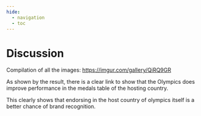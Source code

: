 ```yaml
---
hide:
  - navigation
  - toc
---
```


# Discussion

Compilation of all the images: https://imgur.com/gallery/QiRQ9GR

As shown by the result, there is a clear link to show that the Olympics does improve performance in the medals table of the hosting country.

This clearly shows that endorsing in the host country of olympics itself is a better chance of brand recognition.